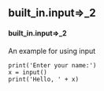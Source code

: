 ## built_in.input=>_2
#### built_in.input=>_2
An example for using input
```
print('Enter your name:')
x = input()
print('Hello, ' + x)
```